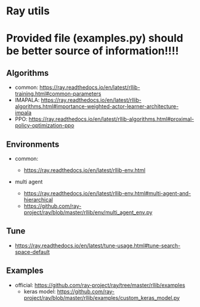 # Ray utils

# Provided file (examples.py) should be better source of information!!!! 

## Algorithms
* common: https://ray.readthedocs.io/en/latest/rllib-training.html#common-parameters
* IMAPALA: https://ray.readthedocs.io/en/latest/rllib-algorithms.html#importance-weighted-actor-learner-architecture-impala
* PPO: https://ray.readthedocs.io/en/latest/rllib-algorithms.html#proximal-policy-optimization-ppo



## Environments
* common:
	+ https://ray.readthedocs.io/en/latest/rllib-env.html

* multi agent
	+ https://ray.readthedocs.io/en/latest/rllib-env.html#multi-agent-and-hierarchical
	+ https://github.com/ray-project/ray/blob/master/rllib/env/multi_agent_env.py

## Tune
* https://ray.readthedocs.io/en/latest/tune-usage.html#tune-search-space-default



## Examples
* official: https://github.com/ray-project/ray/tree/master/rllib/examples
	+ keras model: https://github.com/ray-project/ray/blob/master/rllib/examples/custom_keras_model.py
